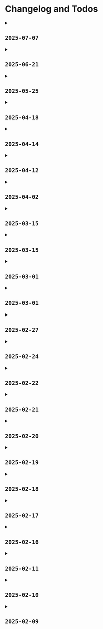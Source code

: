 # Changelog and Todos

<details>
<summary><h2><code>2025-07-07</code></h2></summary>

- [ ] Fix buffer deleting in `nvim`
  - Currently this seems to break pane widths
- [ ] Try to get "install from github working"
  - This should consist of having a hook that runs:
    1. `mkdir ~/.config/nixos`
    2. `cd ~/.config/nixos`
    3. `git init`
    4. `git remote add origin ssh://git@github.com/Just-Helpful/Nix-Config`
    5. `git pull`
  - I'm a bit worried about this being impure though...
- [ ] Fix broken gnome clipboard manager
- [ ] Create template project for python
- [ ] Create template project for javascript
- [ ] Create template project for rust
- [ ] Improve multicursor support in `nvim`
  - Honestly `multicursors.nvim` seems like a bit of a patch job
  - whereas `multiple-cursors.nvim` seems a lot better integrated
- [ ] Enable fingerprint reader for login
  - The error I'm currently getting seems to be _really_ obscure
  - I may need to pick apart some Ubuntu config, because that seems to work...
  - https://wiki.nixos.org/wiki/Fingerprint_scanner
  - https://github.com/NixOS/nixpkgs/issues/171136
  - https://github.com/NixOS/nixpkgs/blob/master/nixos/modules/security/pam.nix
  - I think I'll need to modify `/etc/pam.d/login` to match `/etc/pam.d/sudo`

</details>

<details>
<summary><h2><code>2025-06-21</code></h2></summary>

- [x] Attempt to get remote backups with `rclone`

</details>

<details>
<summary><h2><code>2025-05-25</code></h2></summary>

- [x] Fix `useGlobalPackages` conflict with home manager
- [x] Add nvim support for yaml
  - This is likely blocked on an [PR](https://github.com/NotAShelf/nvf/pull/643)
  - Also see this
    [comment](https://github.com/NotAShelf/nvf/issues/136#issuecomment-2664735644)
  - This will **also** block Github action support
  - I'll either want to help out or just wait (depending on how busy raf is...)
    - I'm going to give it ~1 week and see what happens
  - The PR actually seems to be blocked on nvim `0.11.0`
    - apparently, this reworks lsp config in a big way...
  - There's now been an update posted on the rework
    [here](https://github.com/NotAShelf/nvf/discussions/748)
  - The active branch seems to be `lsp-redesign`
    [here](https://github.com/NotAShelf/nvf/tree/lsp-redesign)

</details>

<details>
<summary><h2><code>2025-04-18</code></h2></summary>

- [x] Add vscode rust language support

</details>

<details>
<summary><h2><code>2025-04-14</code></h2></summary>

- [x] Have a look at whether AMD specific config is needed
  - See [this](https://discourse.nixos.org/t/enable-plasma-6/40541/27)
  - Probably not, it looks like the consensus is: "AMD provides it's own drivers
    most of the time"

</details>

<details>
<summary><h2><code>2025-04-12</code></h2></summary>

- [x] Get `rustup` to use `.languages/rust/rustup`
  - I'll need to find how to add the relevant Environment variables to profile

</details>

<details>
<summary><h2><code>2025-04-02</code></h2></summary>

- [x] Add shortcuts for updating home-manager

</details>

<details>
<summary><h2><code>2025-03-15</code></h2></summary>

- [x] Isolate home manager module from NixOS config
- [x] Add NixOS options shortcut
- [x] Add Noogle shortcut
- [x] Config Firefox extensions

</details>

<details>
<summary><h2><code>2025-03-15</code></h2></summary>

- [x] Add NixOS options shortcut
- [x] Add Noogle shortcut
- [x] Config Firefox extensions

</details>

<details>
<summary><h2><code>2025-03-01</code></h2></summary>

- [x] Config Firefox extensions

</details>

<details>
<summary><h2><code>2025-03-01</code></h2></summary>

- [x] Use nightly firefox build
  - There's been some crap happening with Firefox recently...
- [x] Add Librewolf

</details>

<details>
<summary><h2><code>2025-02-27</code></h2></summary>

- [x] Remove GitHub chat from Vscode
- [x] Fix broken Firefox build

</details>

<details>
<summary><h2><code>2025-02-24</code></h2></summary>

- [x] Fix nix `command-not-found`
- [x] Add (nix) shell completion for nushell

</details>

<details>
<summary><h2><code>2025-02-22</code></h2></summary>

- [x] Fix Git pushing on nushell
- [x] Add gh search to firefox
- [x] Test out nushell

</details>

<details>
<summary><h2><code>2025-02-21</code></h2></summary>

- [x] Add options to collapse days in changelog

</details>

<details>
<summary><h2><code>2025-02-20</code></h2></summary>

- [x] Fix github CI
- [x] Add simple github CI
  - just use `nix flake check`
- [x] Move themes to `desktop/`
- [x] Split out gnome extensions
- [x] Fix flickering top bar
- [x] Remove `lilypad` extension
- [x] Add `hide-top-bar` extension
- [x] Correct info callout in guide
- [x] Move guide to separate file

</details>

<details>
<summary><h2><code>2025-02-19</code></h2></summary>

- [x] Set default settings for Lilypad
- [x] Add Gnome clipboard manager
- [x] Add Gnome todo extension
- [x] Add Gnome Lilypad
- [x] Format vscode docs on save
- [x] Add "Restructure Config" to guide

</details>

<details>
<summary><h2><code>2025-02-18</code></h2></summary>

- [x] Remove unnecessary module functions
- [x] Set vscode tab size to 2

</details>

<details>
<summary><h2><code>2025-02-17</code></h2></summary>

- [x] Add vscode file excludes
- [x] Make vscode settings mutable
- [x] Add vscode editor

</details>

<details>
<summary><h2><code>2025-02-16</code></h2></summary>

- [x] Add option for mutable files
- [x] Fix broken git signing

</details>

<details>
<summary><h2><code>2025-02-11</code></h2></summary>

- [x] Add `pnpm`
- [x] Add keybinds to duplicate lines
- [x] Find how to use npm global installs
  - Just search on nix `pkgs`

</details>

<details>
<summary><h2><code>2025-02-10</code></h2></summary>

- [x] Add scheduled gc and deduping
- [x] Add reproduction guide

</details>

<details>
<summary><h2><code>2025-02-09</code></h2></summary>

- [x] Move `~/.rustup/` directory
- [x] Add a `:bdelete` keybind to nvim
- [x] Document the `themes` module properly
- [x] Add nodejs support
- [x] Add sources to README

</details>

